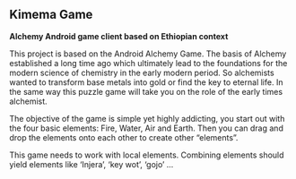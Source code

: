 Kimema Game
-------
**Alchemy Android game client based on Ethiopian context**

This project is based on the Android Alchemy Game. The basis of Alchemy established a long time ago which ultimately lead to the foundations for the modern science of chemistry in the early modern period. So alchemists wanted to transform base metals into gold or find the key to eternal life. In the same way this puzzle game will take you on the role of the early times alchemist.

The objective of the game is simple yet highly addicting, you start out with the four basic elements: Fire, Water, Air and Earth. Then you can drag and drop the elements onto each other to create other “elements”.  

This game needs to work with local elements. Combining elements should yield elements like ‘Injera’, ‘key wot’, ‘gojo’ … 
